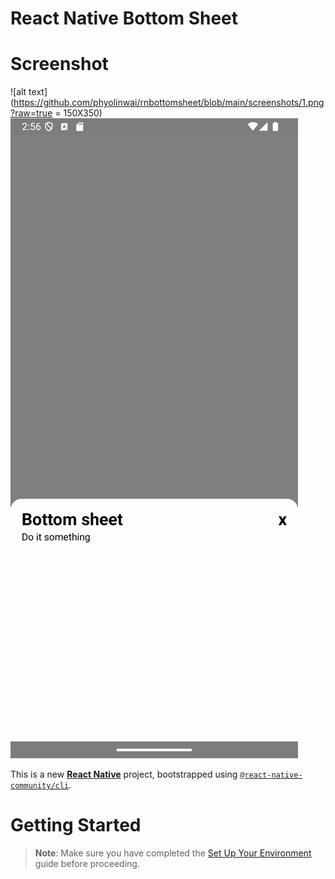 # React Native Bottom Sheet

# Screenshot

![alt text](https://github.com/phyolinwai/rnbottomsheet/blob/main/screenshots/1.png?raw=true = 150X350)
![alt text](https://github.com/phyolinwai/rnbottomsheet/blob/main/screenshots/2.png?raw=true)

This is a new [**React Native**](https://reactnative.dev) project, bootstrapped using [`@react-native-community/cli`](https://github.com/react-native-community/cli).

# Getting Started

> **Note**: Make sure you have completed the [Set Up Your Environment](https://reactnative.dev/docs/set-up-your-environment) guide before proceeding.
